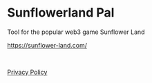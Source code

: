 # Sunflowerland Pal

Tool for the popular web3 game Sunflower Land

https://sunflower-land.com/

&nbsp;

[Privacy Policy](https://wattholm.github.io/apps/sfpal/privacy)
